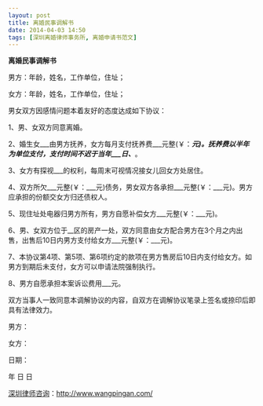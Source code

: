 ```yaml
---
layout: post
title: 离婚民事调解书
date: 2014-04-03 14:50
tags: [深圳离婚律师事务所, 离婚申请书范文]
---
```

<strong>离婚民事调解书</strong>

男方：年龄，姓名，工作单位，住址；

女方：年龄，姓名，工作单位，住址；

男女双方因感情问题本着友好的态度达成如下协议：

1、男、女双方同意离婚。

2、婚生女___由男方抚养，女方每月支付抚养费___元整(￥：___元)。抚养费以半年为单位支付，支付时间不迟于当年___日、___。

3、女方有探视___的权利，每周末可视情况接女儿回女方处居住。

4、双方所欠___元整(￥：___元)债务，男女双方各承担___元整(￥：___元)。男方应承担的份额交女方归还债权人。

5、现住址处电器归男方所有，男方自愿补偿女方___元整(￥：___元)。

6、男、女双方位于__区的房产一处，双方同意由女方配合男方在3个月之内出售，出售后10日内男方支付给女方___元整(￥：___元)。

7、本协议第4项、第5项、第6项约定的款项在男方售房后10日内支付给女方。如男方到期后未支付，女方可以申请法院强制执行。

8、男方自愿承担本案诉讼费用___元。

双方当事人一致同意本调解协议的内容，自双方在调解协议笔录上签名或捺印后即具有法律效力。

男方：

女方：

日期：

年 日 日

<a href="http://www.wangpingan.com/">深圳律师咨询</a>：<a href="http://www.wangpingan.com/">http://www.wangpingan.com/</a>

